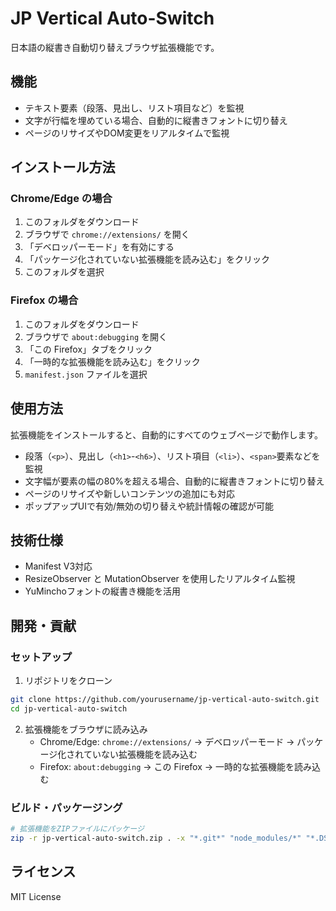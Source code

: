 # JP Vertical Auto-Switch

日本語の縦書き自動切り替えブラウザ拡張機能です。

## 機能

- テキスト要素（段落、見出し、リスト項目など）を監視
- 文字が行幅を埋めている場合、自動的に縦書きフォントに切り替え
- ページのリサイズやDOM変更をリアルタイムで監視

## インストール方法

### Chrome/Edge の場合

1. このフォルダをダウンロード
2. ブラウザで `chrome://extensions/` を開く
3. 「デベロッパーモード」を有効にする
4. 「パッケージ化されていない拡張機能を読み込む」をクリック
5. このフォルダを選択

### Firefox の場合

1. このフォルダをダウンロード
2. ブラウザで `about:debugging` を開く
3. 「この Firefox」タブをクリック
4. 「一時的な拡張機能を読み込む」をクリック
5. `manifest.json` ファイルを選択

## 使用方法

拡張機能をインストールすると、自動的にすべてのウェブページで動作します。

- 段落（`<p>`）、見出し（`<h1>`-`<h6>`）、リスト項目（`<li>`）、`<span>`要素などを監視
- 文字幅が要素の幅の80%を超える場合、自動的に縦書きフォントに切り替え
- ページのリサイズや新しいコンテンツの追加にも対応
- ポップアップUIで有効/無効の切り替えや統計情報の確認が可能

## 技術仕様

- Manifest V3対応
- ResizeObserver と MutationObserver を使用したリアルタイム監視
- YuMinchoフォントの縦書き機能を活用

## 開発・貢献

### セットアップ

1. リポジトリをクローン
```bash
git clone https://github.com/yourusername/jp-vertical-auto-switch.git
cd jp-vertical-auto-switch
```

2. 拡張機能をブラウザに読み込み
   - Chrome/Edge: `chrome://extensions/` → デベロッパーモード → パッケージ化されていない拡張機能を読み込む
   - Firefox: `about:debugging` → この Firefox → 一時的な拡張機能を読み込む

### ビルド・パッケージング

```bash
# 拡張機能をZIPファイルにパッケージ
zip -r jp-vertical-auto-switch.zip . -x "*.git*" "node_modules/*" "*.DS_Store"
```

## ライセンス

MIT License 